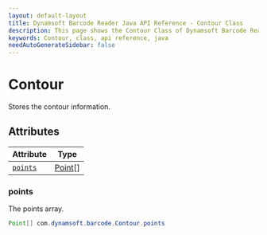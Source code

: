 ```yaml
---
layout: default-layout
title: Dynamsoft Barcode Reader Java API Reference - Contour Class
description: This page shows the Contour Class of Dynamsoft Barcode Reader for Java SDK API Reference.
keywords: Contour, class, api reference, java
needAutoGenerateSidebar: false
---
```



# Contour
Stores the contour information.


## Attributes
  
| Attribute | Type |
|---------- | ---- |
| [`points`](#points) | [Point](Point.md)\[\] |
  
### points
The points array.
```java
Point[] com.dynamsoft.barcode.Contour.points

```  
